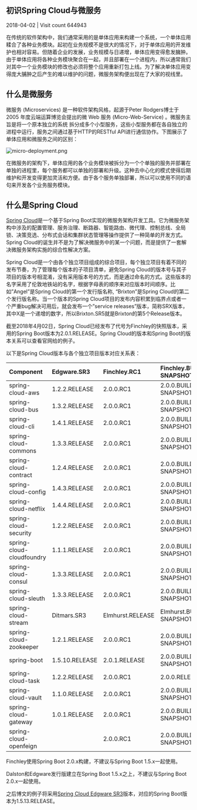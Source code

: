 ## 初识Spring Cloud与微服务

 2018-04-02 |  Visit count 644943

在传统的软件架构中，我们通常采用的是单体应用来构建一个系统，一个单体应用糅合了各种业务模块。起初在业务规模不是很大的情况下，对于单体应用的开发维护也相对容易。但随着企业的发展，业务规模与日递增，单体应用变得愈发臃肿。由于单体应用将各种业务模块聚合在一起，并且部署在一个进程内，所以通常我们对其中一个业务模块的修改也必须将整个应用重新打包上线。为了解决单体应用变得庞大脯肿之后产生的难以维护的问题，微服务架构便出现在了大家的视线里。



## 什么是微服务

微服务 (Microservices) 是一种软件架构风格，起源于Peter Rodgers博士于 2005 年度云端运算博览会提出的微 Web 服务 (Micro-Web-Service) 。微服务主旨是将一个原本独立的系统 拆分成多个小型服务，这些小型服务都在各自独立的进程中运行，服务之间通过基于HTTP的RESTful API进行通信协作。下图展示了单体应用和微服务之间的区别：

![micro-deployment.png](https://mrbird.cc/img/micro-deployment.png)

在微服务的架构下，单体应用的各个业务模块被拆分为一个个单独的服务并部署在单独的进程里，每个服务都可以单独的部署和升级。这种去中心化的模式使得后期维护和开发变得更加灵活和方便。由于各个服务单独部署，所以可以使用不同的语句来开发各个业务服务模块。

## 什么是Spring Cloud

[Spring Cloud](https://projects.spring.io/spring-cloud/)是一个基于Spring Boot实现的微服务架构开发工具。它为微服务架构中涉及的配置管理、服务治理、断路器、智能路由、微代理、控制总线、全局锁、决策竞选、分布式会话和集群状态管理等操作提供了一种简单的开发方式。Spring Cloud的诞生并不是为了解决微服务中的某一个问题，而是提供了一套解决微服务架构实施的综合性解决方案。

Spring Cloud是一个由各个独立项目组成的综合项目，每个独立项目有着不同的发布节奏，为了管理每个版本的子项目清单，避免Spring Cloud的版本号与其子项目的版本号相混淆，没有采用版本号的方式，而是通过命名的方式。这些版本的名字采用了伦敦地铁站的名字，根据字母表的顺序来对应版本时间顺序。比如”Angel”是Spring Cloud的第一个发行版名称, “Brixton”是Spring Cloud的第二个发行版名称。当一个版本的Spring Cloud项目的发布内容积累到临界点或者一个严重bug解决可用后，就会发布一个”service releases”版本，简称SRX版本，其中X是一个递增的数字，所以Brixton.SR5就是Brixton的第5个Release版本。

截至2018年4月02日，Spring Cloud已经发布了代号为Finchley的快照版本，采用的Spring Boot版本为2.0.1.RELEASE。Spring Cloud的版本和Spring Boot的版本关系可以查看官网给的例子。

以下是Spring Cloud版本与各个独立项目版本对应关系表：

| Component                 | Edgware.SR3    | Finchley.RC1     | Finchley.BUILD-SNAPSHOT |
| :------------------------ | :------------- | :--------------- | :---------------------- |
| spring-cloud-aws          | 1.2.2.RELEASE  | 2.0.0.RC1        | 2.0.0.BUILD-SNAPSHOT    |
| spring-cloud-bus          | 1.3.2.RELEASE  | 2.0.0.RC1        | 2.0.0.BUILD-SNAPSHOT    |
| spring-cloud-cli          | 1.4.1.RELEASE  | 2.0.0.RC1        | 2.0.0.BUILD-SNAPSHOT    |
| spring-cloud-commons      | 1.3.3.RELEASE  | 2.0.0.RC1        | 2.0.0.BUILD-SNAPSHOT    |
| spring-cloud-contract     | 1.2.4.RELEASE  | 2.0.0.RC1        | 2.0.0.BUILD-SNAPSHOT    |
| spring-cloud-config       | 1.4.3.RELEASE  | 2.0.0.RC1        | 2.0.0.BUILD-SNAPSHOT    |
| spring-cloud-netflix      | 1.4.4.RELEASE  | 2.0.0.RC1        | 2.0.0.BUILD-SNAPSHOT    |
| spring-cloud-security     | 1.2.2.RELEASE  | 2.0.0.RC1        | 2.0.0.BUILD-SNAPSHOT    |
| spring-cloud-cloudfoundry | 1.1.1.RELEASE  | 2.0.0.RC1        | 2.0.0.BUILD-SNAPSHOT    |
| spring-cloud-consul       | 1.3.3.RELEASE  | 2.0.0.RC1        | 2.0.0.BUILD-SNAPSHOT    |
| spring-cloud-sleuth       | 1.3.3.RELEASE  | 2.0.0.RC1        | 2.0.0.BUILD-SNAPSHOT    |
| spring-cloud-stream       | Ditmars.SR3    | Elmhurst.RELEASE | Elmhurst.BUILD-SNAPSHOT |
| spring-cloud-zookeeper    | 1.2.1.RELEASE  | 2.0.0.RC1        | 2.0.0.BUILD-SNAPSHOT    |
| spring-boot               | 1.5.10.RELEASE | 2.0.1.RELEASE    | 2.0.0.BUILD-SNAPSHOT    |
| spring-cloud-task         | 1.2.2.RELEASE  | 2.0.0.RC1        | 2.0.0.RELEASE           |
| spring-cloud-vault        | 1.1.0.RELEASE  | 2.0.0.RC1        | 2.0.0.BUILD-SNAPSHOT    |
| spring-cloud-gateway      | 1.0.1.RELEASE  | 2.0.0.RC1        | 2.0.0.BUILD-SNAPSHOT    |
| spring-cloud-openfeign    |                | 2.0.0.RC1        | 2.0.0.BUILD-SNAPSHOT    |

Finchley使用Spring Boot 2.0.x构建，不建议与Spring Boot 1.5.x一起使用。

Dalston和Edgware发行版建立在Spring Boot 1.5.x之上，不建议与Spring Boot 2.0.x一起使用。

之后博文的例子将采用[Spring Cloud Edgware SR3](http://cloud.spring.io/spring-cloud-static/Edgware.SR3/multi/multi_spring-cloud.html)版本，对应的Spring Boot版本为1.5.13.RELEASE。